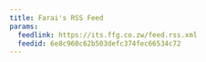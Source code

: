 ```yaml
---
title: Farai's RSS Feed
params:
  feedlink: https://its.ffg.co.zw/feed.rss.xml
  feedid: 6e8c960c62b503defc374fec66534c72
---
```


